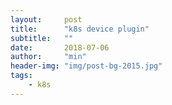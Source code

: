```yaml
---
layout:     post
title:      "k8s device plugin"
subtitle:   ""
date:       2018-07-06
author:     "min"
header-img: "img/post-bg-2015.jpg"
tags:
    - k8s
---
```


